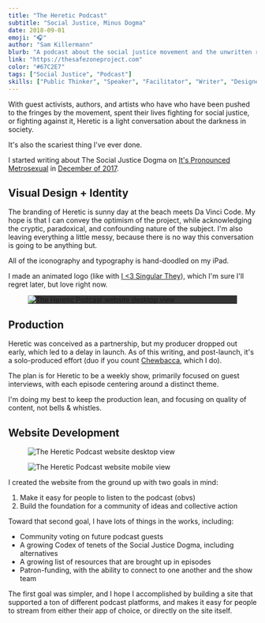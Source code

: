 ```yaml
---
title: "The Heretic Podcast"
subtitle: "Social Justice, Minus Dogma"
date: 2018-09-01
emoji: "🎧‍"
author: "Sam Killermann"
blurb: "A podcast about the social justice movement and the unwritten rules that underpin it"
link: "https://thesafezoneproject.com"
color: "#67C2E7"
tags: ["Social Justice", "Podcast"]
skills: ["Public Thinker", "Speaker", "Facilitator", "Writer", "Designer", "Illustrator", "Coder"]
---
```


With guest activists, authors, and artists who have who have been pushed to the fringes by the movement, spent their lives fighting for social justice, or fighting against it, Heretic is a light conversation about the darkness in society.

It's also the scariest thing I've ever done.

I started writing about The Social Justice Dogma on <a href="https://samuelkillermann.com/work/its-pronounced-metrosexual/" title="It's Pronounced Metrosexual">It's Pronounced Metrosexual</a> in <a href="http://itspronouncedmetrosexual.com/tag/social-justice-dogma/" title="Social Justice Dogma articles">December of 2017</a>.

## Visual Design + Identity

The branding of Heretic is sunny day at the beach meets Da Vinci Code. My hope is that I can convey the optimism of the project, while acknowledging the cryptic, paradoxical, and confounding nature of the subject. I'm also leaving everything a little messy, because there is no way this conversation is going to be anything but.

All of the iconography and typography is hand-doodled on my iPad.

I made an animated logo (like with <a href="https://samuelkillermann.com/work/i-heart-singular-they/" title="I heart singular they">I <3 Singular They</a>), which I'm sure I'll regret later, but love right now.

<figure class="work--sample" style="background-color:#333;"><img title="The Heretic Podcast website desktop view" src="/img/work/2018-heretic-logo-animated-600.gif" class="full-width"></figure>


## Production

Heretic was conceived as a partnership, but my producer dropped out early, which led to a delay in launch. As of this writing, and post-launch, it's a solo-produced effort (duo if you count <a href="https://www.instagram.com/p/BkgEtu2no8W/?taken-by=killermann" title="Chewie, my pup">Chewbacca</a>, which I do).

The plan is for Heretic to be a weekly show, primarily focused on guest interviews, with each episode centering around a distinct theme.

I'm doing my best to keep the production lean, and focusing on quality of content, not bells & whistles.

## Website Development

<figure class="work--sample desktop"><img title="The Heretic Podcast website desktop view" src="/img/work/2018-heretic-podcast-site-desktop.jpg" class="full-width"></figure>

<figure class="work--sample mobile"><img title="The Heretic Podcast website mobile view"src="/img/work/2018-heretic-podcast-site-mobile.jpg" class="full-width"></figure>

I created the website from the ground up with two goals in mind:

1. Make it easy for people to listen to the podcast (obvs)
2. Build the foundation for a community of ideas and collective action

Toward that second goal, I have lots of things in the works, including:

- Community voting on future podcast guests
- A growing Codex of tenets of the Social Justice Dogma, including alternatives
- A growing list of resources that are brought up in episodes
- Patron-funding, with the ability to connect to one another and the show team

The first goal was simpler, and I hope I accomplished by building a site that supported a ton of different podcast platforms, and makes it easy for people to stream from either their app of choice, or directly on the site itself.
